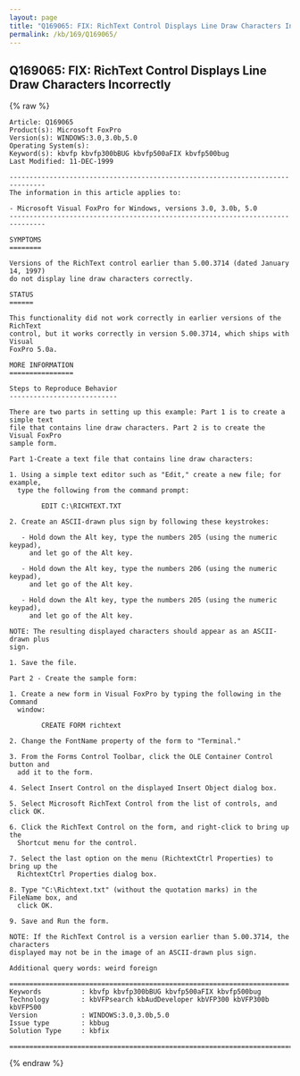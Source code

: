 ```yaml
---
layout: page
title: "Q169065: FIX: RichText Control Displays Line Draw Characters Incorrectly"
permalink: /kb/169/Q169065/
---
```


## Q169065: FIX: RichText Control Displays Line Draw Characters Incorrectly

{% raw %}

	Article: Q169065
	Product(s): Microsoft FoxPro
	Version(s): WINDOWS:3.0,3.0b,5.0
	Operating System(s): 
	Keyword(s): kbvfp kbvfp300bBUG kbvfp500aFIX kbvfp500bug
	Last Modified: 11-DEC-1999
	
	-------------------------------------------------------------------------------
	The information in this article applies to:
	
	- Microsoft Visual FoxPro for Windows, versions 3.0, 3.0b, 5.0 
	-------------------------------------------------------------------------------
	
	SYMPTOMS
	========
	
	Versions of the RichText control earlier than 5.00.3714 (dated January 14, 1997)
	do not display line draw characters correctly.
	
	STATUS
	======
	
	This functionality did not work correctly in earlier versions of the RichText
	control, but it works correctly in version 5.00.3714, which ships with Visual
	FoxPro 5.0a.
	
	MORE INFORMATION
	================
	
	Steps to Reproduce Behavior
	---------------------------
	
	There are two parts in setting up this example: Part 1 is to create a simple text
	file that contains line draw characters. Part 2 is to create the Visual FoxPro
	sample form.
	
	Part 1-Create a text file that contains line draw characters:
	
	1. Using a simple text editor such as "Edit," create a new file; for example,
	  type the following from the command prompt:
	
	        EDIT C:\RICHTEXT.TXT
	
	2. Create an ASCII-drawn plus sign by following these keystrokes:
	
	   - Hold down the Alt key, type the numbers 205 (using the numeric keypad),
	     and let go of the Alt key.
	
	   - Hold down the Alt key, type the numbers 206 (using the numeric keypad),
	     and let go of the Alt key.
	
	   - Hold down the Alt key, type the numbers 205 (using the numeric keypad),
	     and let go of the Alt key.
	
	NOTE: The resulting displayed characters should appear as an ASCII-drawn plus
	sign.
	
	1. Save the file.
	
	Part 2 - Create the sample form:
	
	1. Create a new form in Visual FoxPro by typing the following in the Command
	  window:
	
	        CREATE FORM richtext
	
	2. Change the FontName property of the form to "Terminal."
	
	3. From the Forms Control Toolbar, click the OLE Container Control button and
	  add it to the form.
	
	4. Select Insert Control on the displayed Insert Object dialog box.
	
	5. Select Microsoft RichText Control from the list of controls, and click OK.
	
	6. Click the RichText Control on the form, and right-click to bring up the
	  Shortcut menu for the control.
	
	7. Select the last option on the menu (RichtextCtrl Properties) to bring up the
	  RichtextCtrl Properties dialog box.
	
	8. Type "C:\Richtext.txt" (without the quotation marks) in the FileName box, and
	  click OK.
	
	9. Save and Run the form.
	
	NOTE: If the RichText Control is a version earlier than 5.00.3714, the characters
	displayed may not be in the image of an ASCII-drawn plus sign.
	
	Additional query words: weird foreign
	
	======================================================================
	Keywords          : kbvfp kbvfp300bBUG kbvfp500aFIX kbvfp500bug 
	Technology        : kbVFPsearch kbAudDeveloper kbVFP300 kbVFP300b kbVFP500
	Version           : WINDOWS:3.0,3.0b,5.0
	Issue type        : kbbug
	Solution Type     : kbfix
	
	=============================================================================
	

{% endraw %}
